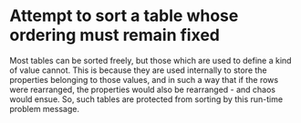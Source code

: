 # Attempt to sort a table whose ordering must remain fixed

Most tables can be sorted freely, but those which are used to define a kind of value cannot. This is because they are used internally to store the properties belonging to those values, and in such a way that if the rows were rearranged, the properties would also be rearranged - and chaos would ensue. So, such tables are protected from sorting by this run-time problem message.
